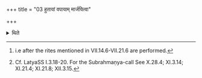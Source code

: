 +++
title = "03 हुतायां वपायाम् मार्जयित्वा"

+++

<details><summary>थिते</summary>

3. After the omentum is offered, having cleansed himself[^1] (the Adhvaryu) orders, "O Subrahmaṇya sing the Subrahmaṇya (call) which mentions fathers and sons."[^2]  


[^1]: i.e after the rites mentioned in VII.14.6-VII.21.6 are performed.  

[^2]: Cf. LatyaSS I.3.18-20. For the Subrahmaṇya-call See X.28.4; XI.3.14; XI.21.4; XI.21.8; XII.3.15.  
</details>
